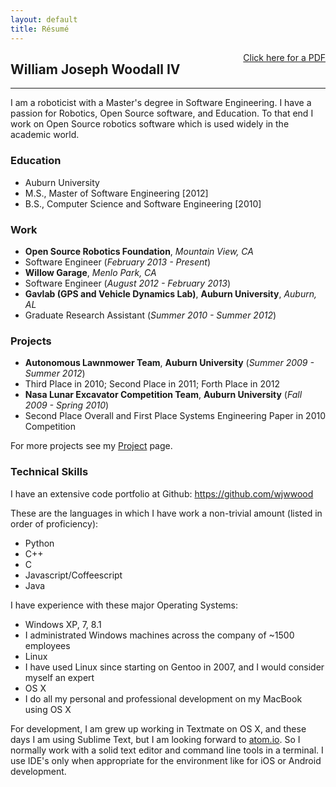 ```yaml
---
layout: default
title: Résumé
---
```


<div style="float: right">
    <a href="{{ site.url }}/resume.pdf">Click here for a PDF</a>
</div>

## William Joseph Woodall IV
----

I am a roboticist with a Master's degree in Software Engineering.
I have a passion for Robotics, Open Source software, and Education.
To that end I work on Open Source robotics software which is used widely in the academic world.

### Education

- Auburn University
 - M.S., Master of Software Engineering [2012]
 - B.S., Computer Science and Software Engineering [2010]

### Work

- __Open Source Robotics Foundation__, _Mountain View, CA_
 - Software Engineer (_February 2013 - Present_)
- __Willow Garage__, _Menlo Park, CA_
 - Software Engineer (_August 2012 - February 2013_)
- __Gavlab (GPS and Vehicle Dynamics Lab)__, __Auburn University__, _Auburn, AL_
 - Graduate Research Assistant (_Summer 2010 - Summer 2012_)

### Projects

- __Autonomous Lawnmower Team__, __Auburn University__ (_Summer 2009 - Summer 2012_)
 - Third Place in 2010; Second Place in 2011; Forth Place in 2012
- __Nasa Lunar Excavator Competition Team__, __Auburn University__ (_Fall 2009 - Spring 2010_)
 - Second Place Overall and First Place Systems Engineering Paper in 2010 Competition

For more projects see my [Project](/projects.html) page.

### Technical Skills

I have an extensive code portfolio at Github: https://github.com/wjwwood

These are the languages in which I have work a non-trivial amount (listed in order of proficiency):

- Python
- C++
- C
- Javascript/Coffeescript
- Java

I have experience with these major Operating Systems:

- Windows XP, 7, 8.1
 - I administrated Windows machines across the company of ~1500 employees
- Linux
 - I have used Linux since starting on Gentoo in 2007, and I would consider myself an expert
- OS X
 - I do all my personal and professional development on my MacBook using OS X

For development, I am grew up working in Textmate on OS X, and these days I am using Sublime Text, but I am looking forward to [atom.io](https://atom.io/). So I normally work with a solid text editor and command line tools in a terminal. I use IDE's only when appropriate for the environment like for iOS or Android development.
